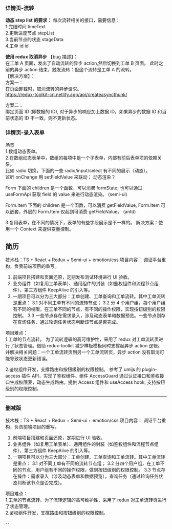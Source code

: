 ### 详情页-流转

**动态 step list 的要求：**
每次流转相关的接口，需要信息：  
1.完结时间 timeText  
2.更新进度节点 stepList  
3.当前节点的状态 stageData  
4.工单 id id

**使用 redux 取消异步**
【bug 描述】：  
在工单 A 页面，发出了自动流转的异步 action,然后切换到工单 B 页面。
此时之前的异步 action 结束，触发流转：但这个流转是工单 A 的流转。  
【解决方案】：  
方案一：  
在页面卸载时，取消流转的异步请求。  
https://redux-toolkit-cn.netlify.app/api/createasyncthunk/

方案二：  
绑定页面 ID (即数据的 ID), 对于异步的响应加上数据 ID，如果异步的数据 ID 和当前状态的 ID 不一致，则不更新状态。

### 详情页-录入表单

场景  
1.数组动态表单。  
2.在数组动态表单中，数组的每项中是一个子表单，内部有前后表单项的依赖关系。  
比如 radio 切换，下面的一些 radio/input/select 有不同的展示（动态）。  
监听 onChange 用 setFieldValue 来联动； 动态渲染？

Form 下面的 children 是一个函数，可以消费 formState; 也可以通过 useFormApi 获取 field 的 value 来进行动态渲染。 (semi-ui)

Form.Item 下面的 children 是一个函数，可以消费 getFieldValue, Form.Item 可以嵌套，外层的 Form.Item 仅起到可消费 getFieldValue。 (antd)

3.复用表单，在不同的情况下，表单的有些字段展示是不一样的。
解决方案：使用一个 Context 来提供变量控制。

## 简历

技术栈：TS + React + Redux + Semi-ui + emotion/css
项目内容：
调证平台重构，负责前端项目的重写。

1. 前端项目搭建和页面还原，定期发布测试环境进行 UI 验收。
2. 业务组件（如复用工单表单）、通用组件的封装（如鉴权组件和流程节点组件），第三方组件 KeepAlive 的引入等。
3. 一期项目可以分为三大部分：工单创建、工单查询和工单流转。其中工单流转是重点：
   3.1 对不同工单有不同的流转节点；
   3.2 分 4 个用户组，每个用户组有不同的权限，在工单不同的节点，有不同的操作权限，实现按钮级别的权限控制。
   3.3 一些节点存在需求录入，涉及动态表单和数据预览。一些节点则存在查询任务，通过轮询任务状态判断该节点是否完成。

项目难点：  
1.工单的节点流转。
为了流转逻辑的高可维护性，采用了 redux 对工单流转页进行了状态管理。借助 redux-toolkit 减少样板模板同时支撑起异步 action 逻辑。 并解决相关问题：一个工单流转页到另一个工单流转页，异步 action 没有取消可能导致状态更新错误。

2.鉴权组件开发，支撑路由和按钮级别的权限控制。
参考了 umijs 的 plugin-access 插件 API，实现了鉴权组件。组件 AccessGuard 通过认证接口和鉴权接口生成权限表，动态生成路由。提供 Access 组件和 useAccess hook, 支持按钮级别的权限控制。

---

### 删减版

技术栈：TS + React + Redux + Semi-ui + emotion/css
项目内容：
调证平台重构，负责前端项目的重写。

1. 前端项目搭建和页面还原，定期进行 UI 验收。
2. 业务组件（如复用工单表单）、通用组件的封装（如鉴权组件和流程节点组件），第三方组件 KeepAlive 的引入等。
3. 一期项目可以分为三大部分：工单创建、工单查询和工单流转。其中工单流转是重点：
   3.1 对不同工单有不同的流转节点组；
   3.2 分四个用户组，在工单不同的节点，用户组有不同的操作权限，做到按钮级别的权限控制。
   3.3 节点存在操作：需求录入（涉及动态表单和数据预览），查询任务（通过轮询任务状态判断该节点是否完成）。

项目难点：  
1.工单的节点流转。为了流转逻辑的高可维护性，采用了 redux 对工单流转页进行了状态管理。  
2.鉴权组件开发，支撑路由和按钮级别的权限控制。

--
